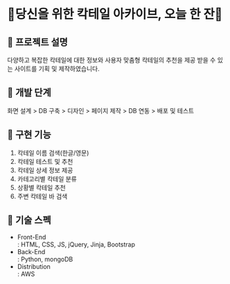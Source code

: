 # 🍹당신을 위한 칵테일 아카이브, 오늘 한 잔🍹

## 🔸 프로젝트 설명
다양하고 복잡한 칵테일에 대한 정보와 사용자 맞춤형 칵테일의 추천을 제공 받을 수 있는 사이트를 기획 및 제작하였습니다.

## 🔸 개발 단계
화면 설계 > DB 구축 > 디자인 > 페이지 제작 > DB 연동 > 배포 및 테스트

## 🔸 구현 기능
1. 칵테일 이름 검색(한글/영문)
2. 칵테일 테스트 및 추천
3. 칵테일 상세 정보 제공
4. 카테고리별 칵테일 분류
5. 상황별 칵테일 추천
6. 주변 칵테일 바 검색

## 🔸 기술 스펙
* Front-End <br>
: HTML, CSS, JS, jQuery, Jinja, Bootstrap <br>
* Back-End <br> 
: Python, mongoDB <br>
* Distribution <br>
: AWS

